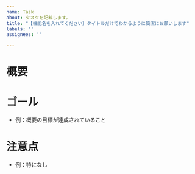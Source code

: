 ```yaml
---
name: Task
about: タスクを記載します。
title: "【機能名を入れてください】タイトルだけでわかるように簡潔にお願いします"
labels: ''
assignees: ''

---
```


# 概要


# ゴール
- 例：概要の目標が達成されていること

# 注意点
- 例：特になし
